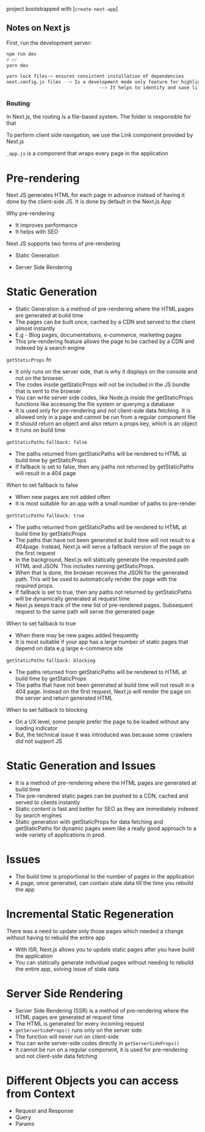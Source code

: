 project bootstrapped with [`create-next-app`]

## Notes on Next js

First, run the development server:

```bash
npm run dev
# or
yarn dev

yarn lock files-> ensures consistent installation of dependencies
next.config.js files --> Is a development mode only feature for highlighting potential problems in an application,
                                  --> It helps to identify and save life-cycles
```

### Routing

In Next.js, the routing is a file-based system. The folder is responsible for that

To perform client side navigation, we use the Link component provided by Next.js

`_app.js` is a component that wraps every page in the application

# Pre-rendering

Next JS generates HTML for each page in advance instead of having it done by the client-side JS.
It is done by default in the Next.js App

Why pre-rendering

-   It improves performance
-   It helps with SEO

Next JS supports two forms of pre-rendering

-   Static Generation

-   Server Side Rendering

# Static Generation

-   Static Generation is a method of pre-rendering where the HTML pages are generated at build time
-   The pages can be built once, cached by a CDN and served to the client almost instantly
-   E.g - Blog pages, documentations, e-commerce, marketing pages
-   This pre-rendering feature allows the page to be cached by a CDN and indexed by a search engine

`getStaticProps` fn

-   It only runs on the server side, that is why it displays on the console and not on the browser.
-   The codes inside getStaticProps will not be included in the JS bundle that is sent to the browser
-   You can write server side codes, like Node.js inside the getStaticProps functions like accessing the file system or querying a database
-   It is used only for pre-rendering and not client-side data fetching. It is allowed only in a page and cannot be run from a regular component file
-   It should return an object and also return a props key, which is an object
-   It runs on build time

`getStaticPaths` `fallback: false`

-   The paths returned from getStaticPaths will be rendered to HTML at build time by getStaticProps
-   If fallback is set to false, then any paths not returned by getStaticPaths will result in a 404 page

When to set fallback to false

-   When new pages are not added often
-   It is most suitable for an app with a small number of paths to pre-render

`getStaticPaths` `fallback: true`

-   The paths returned from getStaticPaths will be rendered to HTML at build time by getStaticProps
-   The paths that have not been generated at build time will not result to a 404page. Instead, Next.js will serve a fallback version of the page on the first request
-   In the background, Next.js will statically generate the requested path HTML and JSON. This includes running getStaticProps.
-   When that is done, the browser receives the JSON for the generated path. This will be used to automatically render the page with the required props.
-   If fallback is set to true, then any paths not returned by getStaticPaths will be dynamically generated at request time
-   Next.js keeps track of the new list of pre-rendered pages. Subsequent request to the same path will serve the generated page

When to set fallback to true

-   When there may be new pages added frequently
-   It is most suitable if your app has a large number of static pages that depend on data e.g large e-commerce site

`getStaticPaths` `fallback: blocking`

-   The paths returned from getStaticPaths will be rendered to HTML at build time by getStaticProps
-   The paths that have not been generated at build time will not result in a 404 page. Instead on the first request, Next.js will render the page on the server and return generated HTML

When to set fallback to blocking

-   On a UX level, some people prefer the page to be loaded without any loading indicator
-   But, the technical issue it was introduced was because some crawlers did not support JS

# Static Generation and Issues

-   It is a method of pre-rendering where the HTML pages are generated at build time
-   The pre-rendered static pages can be pushed to a CDN, cached and served to clients instantly
-   Static content is fast and better for SEO as they are immediately indexed by search engines
-   Static generation with getStaticProps for data fetching and getStaticPaths for dynamic pages seem like a really good approach to a wide variety of applications in prod.

# Issues

-   The build time is proportional to the number of pages in the application
-   A page, once generated, can contain stale data till the time you rebuild the app

# Incremental Static Regeneration

There was a need to update only those pages which needed a change without having to rebuild the entire app

-   With ISR, Next.js allows you to update static pages after you have build the application
-   You can statically generate individual pages without needing to rebuild the entire app, solving issue of stale data

# Server Side Rendering

-   Server Side Rendering (SSR) is a method of pre-rendering where the HTML pages are generated at request time
-   The HTML is generated for every incoming request
-   `getServerSideProps()` runs only on the server side
-   The function will never run on client-side
-   You can write server-side codes directly in `getServerSideProps()`
-   It cannot be run on a regular component, it is used for pre-rendering and not client-side data fetching

# Different Objects you can access from Context

-   Request and Response
-   Query
-   Params
